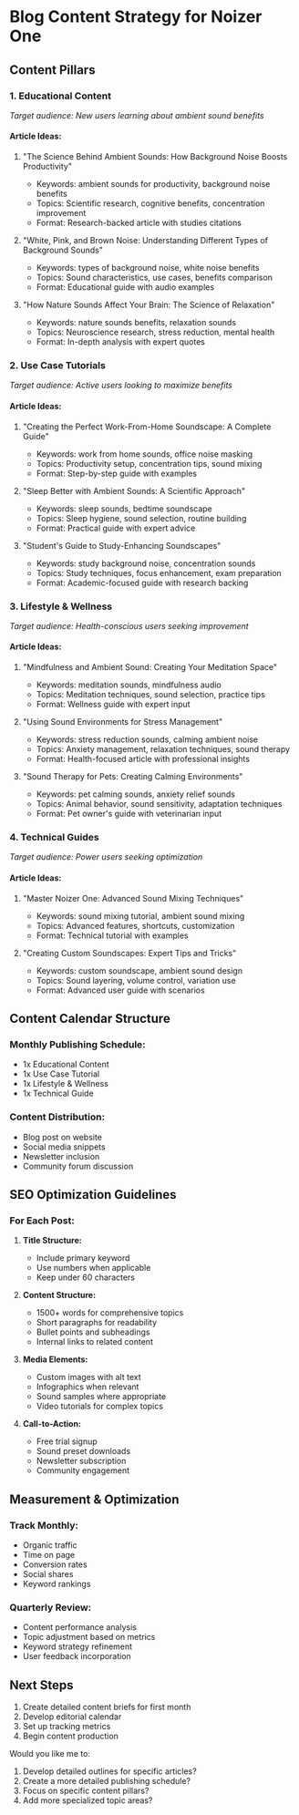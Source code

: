 # Blog Content Strategy for Noizer One

## Content Pillars

### 1. Educational Content

_Target audience: New users learning about ambient sound benefits_

#### Article Ideas:

1. "The Science Behind Ambient Sounds: How Background Noise Boosts Productivity"

   - Keywords: ambient sounds for productivity, background noise benefits
   - Topics: Scientific research, cognitive benefits, concentration improvement
   - Format: Research-backed article with studies citations

2. "White, Pink, and Brown Noise: Understanding Different Types of Background Sounds"

   - Keywords: types of background noise, white noise benefits
   - Topics: Sound characteristics, use cases, benefits comparison
   - Format: Educational guide with audio examples

3. "How Nature Sounds Affect Your Brain: The Science of Relaxation"
   - Keywords: nature sounds benefits, relaxation sounds
   - Topics: Neuroscience research, stress reduction, mental health
   - Format: In-depth analysis with expert quotes

### 2. Use Case Tutorials

_Target audience: Active users looking to maximize benefits_

#### Article Ideas:

1. "Creating the Perfect Work-From-Home Soundscape: A Complete Guide"

   - Keywords: work from home sounds, office noise masking
   - Topics: Productivity setup, concentration tips, sound mixing
   - Format: Step-by-step guide with examples

2. "Sleep Better with Ambient Sounds: A Scientific Approach"

   - Keywords: sleep sounds, bedtime soundscape
   - Topics: Sleep hygiene, sound selection, routine building
   - Format: Practical guide with expert advice

3. "Student's Guide to Study-Enhancing Soundscapes"
   - Keywords: study background noise, concentration sounds
   - Topics: Study techniques, focus enhancement, exam preparation
   - Format: Academic-focused guide with research backing

### 3. Lifestyle & Wellness

_Target audience: Health-conscious users seeking improvement_

#### Article Ideas:

1. "Mindfulness and Ambient Sound: Creating Your Meditation Space"

   - Keywords: meditation sounds, mindfulness audio
   - Topics: Meditation techniques, sound selection, practice tips
   - Format: Wellness guide with expert input

2. "Using Sound Environments for Stress Management"

   - Keywords: stress reduction sounds, calming ambient noise
   - Topics: Anxiety management, relaxation techniques, sound therapy
   - Format: Health-focused article with professional insights

3. "Sound Therapy for Pets: Creating Calming Environments"
   - Keywords: pet calming sounds, anxiety relief sounds
   - Topics: Animal behavior, sound sensitivity, adaptation techniques
   - Format: Pet owner's guide with veterinarian input

### 4. Technical Guides

_Target audience: Power users seeking optimization_

#### Article Ideas:

1. "Master Noizer One: Advanced Sound Mixing Techniques"

   - Keywords: sound mixing tutorial, ambient sound mixing
   - Topics: Advanced features, shortcuts, customization
   - Format: Technical tutorial with examples

2. "Creating Custom Soundscapes: Expert Tips and Tricks"
   - Keywords: custom soundscape, ambient sound design
   - Topics: Sound layering, volume control, variation use
   - Format: Advanced user guide with scenarios

## Content Calendar Structure

### Monthly Publishing Schedule:

- 1x Educational Content
- 1x Use Case Tutorial
- 1x Lifestyle & Wellness
- 1x Technical Guide

### Content Distribution:

- Blog post on website
- Social media snippets
- Newsletter inclusion
- Community forum discussion

## SEO Optimization Guidelines

### For Each Post:

1. **Title Structure:**

   - Include primary keyword
   - Use numbers when applicable
   - Keep under 60 characters

2. **Content Structure:**

   - 1500+ words for comprehensive topics
   - Short paragraphs for readability
   - Bullet points and subheadings
   - Internal links to related content

3. **Media Elements:**

   - Custom images with alt text
   - Infographics when relevant
   - Sound samples where appropriate
   - Video tutorials for complex topics

4. **Call-to-Action:**
   - Free trial signup
   - Sound preset downloads
   - Newsletter subscription
   - Community engagement

## Measurement & Optimization

### Track Monthly:

- Organic traffic
- Time on page
- Conversion rates
- Social shares
- Keyword rankings

### Quarterly Review:

- Content performance analysis
- Topic adjustment based on metrics
- Keyword strategy refinement
- User feedback incorporation

## Next Steps

1. Create detailed content briefs for first month
2. Develop editorial calendar
3. Set up tracking metrics
4. Begin content production

Would you like me to:

1. Develop detailed outlines for specific articles?
2. Create a more detailed publishing schedule?
3. Focus on specific content pillars?
4. Add more specialized topic areas?
